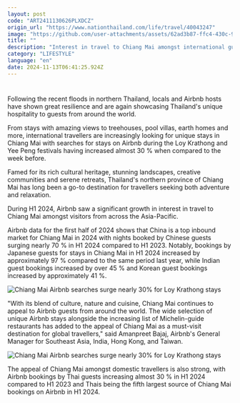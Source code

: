 ```yaml
---
layout: post
code: "ART2411130626PLXDCZ"
origin_url: "https://www.nationthailand.com/life/travel/40043247"
image: "https://github.com/user-attachments/assets/62ad3b87-ffc4-430c-97d1-39c3883e6610"
title: ""
description: "Interest in travel to Chiang Mai amongst international guests remains undimmed, according to Airbnb's most recent search data."
category: "LIFESTYLE"
language: "en"
date: 2024-11-13T06:41:25.924Z
---
```


# 









Following the recent floods in northern Thailand, locals and Airbnb hosts have shown great resilience and are again showcasing Thailand's unique hospitality to guests from around the world.

From stays with amazing views to treehouses, pool villas, earth homes and more, international travellers are increasingly looking for unique stays in Chiang Mai with searches for stays on Airbnb during the Loy Krathong and Yee Peng festivals having increased almost 30 % when compared to the week before.

Famed for its rich cultural heritage, stunning landscapes, creative communities and serene retreats, Thailand's northern province of Chiang Mai has long been a go-to destination for travellers seeking both adventure and relaxation.

During H1 2024, Airbnb saw a significant growth in interest in travel to Chiang Mai amongst visitors from across the Asia-Pacific.

Airbnb data for the first half of 2024 shows that China is a top inbound market for Chiang Mai in 2024 with nights booked by Chinese guests surging nearly 70 % in H1 2024 compared to H1 2023. Notably, bookings by Japanese guests for stays in Chiang Mai in H1 2024 increased by approximately 97 % compared to the same period last year, while Indian guest bookings increased by over 45 % and Korean guest bookings increased by approximately 41 %.

  ![Chiang Mai Airbnb searches surge nearly 30% for Loy Krathong stays](https://github.com/user-attachments/assets/41579c55-3267-4270-9e32-1db179247340)

"With its blend of culture, nature and cuisine, Chiang Mai continues to appeal to Airbnb guests from around the world. The wide selection of unique Airbnb stays alongside the increasing list of Michelin-guide restaurants has added to the appeal of Chiang Mai as a must-visit destination for global travellers," said Amanpreet Bajaj, Airbnb's General Manager for Southeast Asia, India, Hong Kong, and Taiwan.

  ![Chiang Mai Airbnb searches surge nearly 30% for Loy Krathong stays](https://github.com/user-attachments/assets/88ad95ca-764b-475a-b56e-0ed3bac84305)

The appeal of Chiang Mai amongst domestic travellers is also strong, with Airbnb bookings by Thai guests increasing almost 30 % in H1 2024 compared to H1 2023 and Thais being the fifth largest source of Chiang Mai bookings on Airbnb in H1 2024.